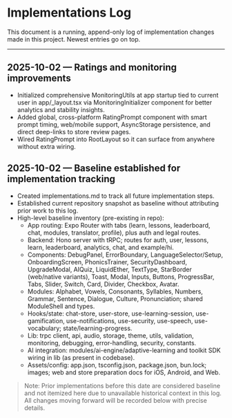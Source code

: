 # Implementations Log

This document is a running, append-only log of implementation changes made in this project. Newest entries go on top.

---

## 2025-10-02 — Ratings and monitoring improvements
- Initialized comprehensive MonitoringUtils at app startup tied to current user in app/_layout.tsx via MonitoringInitializer component for better analytics and stability insights.
- Added global, cross-platform RatingPrompt component with smart prompt timing, web/mobile support, AsyncStorage persistence, and direct deep-links to store review pages.
- Wired RatingPrompt into RootLayout so it can surface from anywhere without extra wiring.

## 2025-10-02 — Baseline established for implementation tracking
- Created implementations.md to track all future implementation steps.
- Established current repository snapshot as baseline without attributing prior work to this log.
- High-level baseline inventory (pre-existing in repo):
  - App routing: Expo Router with tabs (learn, lessons, leaderboard, chat, modules, translator, profile), plus auth and legal routes.
  - Backend: Hono server with tRPC; routes for auth, user, lessons, learn, leaderboard, analytics, chat, and example/hi.
  - Components: DebugPanel, ErrorBoundary, LanguageSelector/Setup, OnboardingScreen, PhonicsTrainer, SecurityDashboard, UpgradeModal, AIQuiz, LiquidEther, TextType, StarBorder (web/native variants), Toast, Modal, Inputs, Buttons, ProgressBar, Tabs, Slider, Switch, Card, Divider, Checkbox, Avatar.
  - Modules: Alphabet, Vowels, Consonants, Syllables, Numbers, Grammar, Sentence, Dialogue, Culture, Pronunciation; shared ModuleShell and types.
  - Hooks/state: chat-store, user-store, use-learning-session, use-gamification, use-notifications, use-security, use-speech, use-vocabulary; state/learning-progress.
  - Lib: trpc client, api, audio, storage, theme, utils, validation, monitoring, debugging, error-handling, security, constants.
  - AI integration: modules/ai-engine/adaptive-learning and toolkit SDK wiring in lib (as present in codebase).
  - Assets/config: app.json, tsconfig.json, package.json, bun.lock; images; web and store preparation docs for iOS, Android, and Web.

> Note: Prior implementations before this date are considered baseline and not itemized here due to unavailable historical context in this log. All changes moving forward will be recorded below with precise details.
